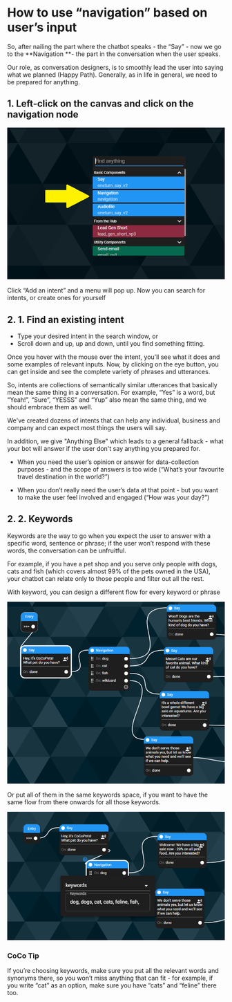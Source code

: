 # How to use “navigation” based on user’s input

So, after nailing the part where the chatbot speaks - the “Say” - now we go to the **Navigation **- the part in the conversation when the user speaks.

Our role, as conversation designers, is to smoothly lead the user into saying what we planned (Happy Path). Generally, as in life in general, we need to be prepared for anything.

## 1. Left-click on the canvas and click on the navigation node

![alt_text](nav2.png "image_tooltip")

Click “Add an intent” and a menu will pop up. Now you can search for intents, or create ones for yourself

## 2. 1. Find an existing intent

- Type your desired intent in the search window, or
- Scroll down and up, up and down, until you find something fitting. 

Once you hover with the mouse over the intent, you’ll see what it does and some examples of relevant inputs. 
Now, by clicking on the eye button, you can get inside and see the complete variety of phrases and utterances.

So, intents are collections of semantically similar utterances that basically mean the same thing in a conversation. For example, “Yes” is a word, but “Yeah!”, “Sure”, “YESSS” and “Yup” also mean the same thing, and we should embrace them as well.

We've created dozens of intents that can help any individual, business and company and can expect most things the users will say.

In addition, we give "Anything Else" which leads to a general fallback - what your bot will answer if the user don't say anything you prepared for.

-   When you need the user’s opinion or answer for data-collection purposes - and the scope of answers is too wide (“What’s your favourite travel destination in the world?”)

-   When you don’t really need the user’s data at that point - but you want to make the user feel involved and engaged (“How was your day?”)

## 2. 2. Keywords

Keywords are the way to go when you expect the user to answer with a specific word, sentence or phrase; if the user won’t respond with these words, the conversation can be unfruitful.

For example, if you have a pet shop and you serve only people with dogs, cats and fish (which covers almost 99% of the pets owned in the USA), your chatbot can relate only to those people and filter out all the rest.

With keyword, you can design a different flow for every keyword or phrase

![alt_text](nav5.png "image_tooltip")

Or put all of them in the same keywords space, if you want to have the same flow from there onwards for all those keywords.

![alt_text](nav8.png "image_tooltip")

### CoCo Tip

If you’re choosing keywords, make sure you put all the relevant words and synonyms there, so you won’t miss anything that can fit - for example, if you write “cat” as an option, make sure you have “cats” and “feline” there too.
